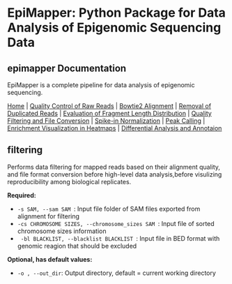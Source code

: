 # EpiMapper: Python Package for Data Analysis of Epigenomic Sequencing Data
## epimapper Documentation

EpiMapper is a complete pipeline for data analysis of epigenomic sequencing.

[Home](index.md) | [Quality Control of Raw Reads](docs/fastqc.md) | [Bowtie2 Alignment](docs/bowtie2_alignment.md) | [Removal of Duplicated Reads](docs/remove_duplicates.md) | [Evaluation of Fragment Length Distribution](docs/fragment_length.md) | [Quality Filtering and File Conversion](docs/filtering.md) | [Spike-in Normalization](docs/spike_in_calibration.md) | [Peak Calling](docs/peak_calling.md) | [Enrichment Visualization in Heatmaps](docs/heatmaps.md) | [Differential Analysis and Annotaion](docs/differential_analysis.md)


## filtering

Performs data filtering for mapped reads based on their alignment quality, and file format conversion before high-level data analysis,before  visulizing reproducibility among biological replicates.

<p><strong>Required:</strong></p>
<ul>
  <li><code>-s SAM, --sam SAM </code>: Input file folder of SAM files exported from alignment for filtering </li>

  <li><code>-cs CHROMOSOME SIZES, --chromosome_sizes SAM </code>: Input file of sorted chromosome sizes information </li>


  <li><code> -bl BLACKLIST, --blacklist BLACKLIST </code>: Input file in BED format with genomic reagion that should be excluded </li>
</ul>

<p><strong>Optional, has default values:</strong></p>
<ul>
  <li><code>-o , --out_dir</code>: Output directory, default = current working directory </li>
</ul>
